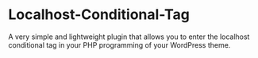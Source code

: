 # Localhost-Conditional-Tag
A very simple and lightweight plugin that allows you to enter the localhost conditional tag in your PHP programming of your WordPress theme.
